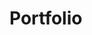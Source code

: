 # Portfolio


<!--

You can view my design work at Behance.net

[https://www.behance.net/mitchellhudson](https://www.behance.net/mitchellhudson)

You will find art and design for completed projects and work in progress. At the moment I have been concentrating on my iOS
development skills. You can find the design work for these apps on Behance. The projects themselves exist here on Github. 

[https://github.com/soggybag/scribblegram](https://github.com/soggybag/scribblegram)

[On the App Store](https://itunes.apple.com/us/app/scribblegram/id955086437?mt=8&uo=4)

[https://github.com/soggybag/20-Life](https://github.com/soggybag/20-Life)

[On the App Store](https://itunes.apple.com/us/app/20-life/id954969580?mt=8&uo=4)


Here are a few more projects. 

[https://github.com/soggybag/Falling-Stars](https://github.com/soggybag/Falling-Stars)

[https://github.com/soggybag/Sine-Wave](https://github.com/soggybag/Sine-Wave)

[https://github.com/soggybag/Tower-Defense](https://github.com/soggybag/Tower-Defense)

## Wordpress work
I taught a class in web design using Wordpress. The class covered creating a blog theme for Wordpress from scratch and 
creating a custom web site using Wordpress as a CMS. 

### Sample Theme

A theme created (2012) as an in class example. View my blog using this theme here:
[http://www.super-freq.com](http://www.super-freq.com)

The source for the theme is here:
[https://github.com/soggybag/WP-Theme-2](https://github.com/soggybag/WP-Theme-2)

### Non-profit sites
The class would create sites for non-profit organizations when project were available. I would art direct and cosult for 
the entire class, with each student making their own version of the site. 

#### Nob Hill Gazette
This is a demo for a redesign of the Nob HillGazzette web site. I did extensive revisions of the student work for the 
client on this project. 

[http://webdevils.com/web3/nhg/](http://webdevils.com/web3/nhg/)

#### Farm2City.org
This is a stufent created site that was adopted and in use by the client. 

[http://www.farm2city.org](http://www.farm2city.org)

-->
